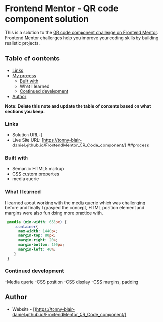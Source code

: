 # Frontend Mentor - QR code component solution

This is a solution to the [QR code component challenge on Frontend Mentor](https://www.frontendmentor.io/challenges/qr-code-component-iux_sIO_H). Frontend Mentor challenges help you improve your coding skills by building realistic projects. 

## Table of contents
- [Links](#links)
- [My process](#my-process)
  - [Built with](#built-with)
  - [What I learned](#what-i-learned)
  - [Continued development](#continued-development)
- [Author](#author)


**Note: Delete this note and update the table of contents based on what sections you keep.**

### Links

- Solution URL: [
- Live Site URL: [https://tonny-blair-daniel.github.io/FrontendMentor_QR_Code_component/]
##process
### Built with

- Semantic HTML5 markup
- CSS custom properties
- media querie

### What I learned

I learned about working with the media querie which was challenging before and finally I grasped the concept, HTML position element and margins were also fun doing more practice with.

```css
 @media (min-width: 655px) {
    .container{
      max-width: 1440px;
      margin-top: 80px;
      margin-right: 20%;
      margin-bottom: 100px;
      margin-left: 40%;
    }
 }
```
### Continued development

-Media querie
-CSS position
-CSS display 
-CSS margins, padding 

## Author

- Website - [(https://tonny-blair-daniel.github.io/FrontendMentor_QR_Code_component/]
